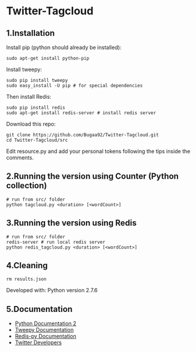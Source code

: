 # Twitter-Tagcloud

1.Installation
------------

Install pip (python should already be installed):

    sudo apt-get install python-pip

Install tweepy:
    
    sudo pip install tweepy
    sudo easy_install -U pip # for special dependencies

Then install Redis:

    sudo pip install redis
    sudo apt-get install redis-server # install redis server

Download this repo:

    git clone https://github.com/Bugaa92/Twitter-Tagcloud.git
    cd Twitter-Tagcloud/src
Edit resource.py and add your personal tokens following the tips inside the comments. 


2.Running the version using Counter (Python collection)
------------
    # run from src/ folder
    python tagcloud.py <duration> [<wordCount>]


3.Running the version using Redis
------------
    # run from src/ folder
    redis-server # run local redis server
    python redis_tagcloud.py <duration> [<wordCount>]


4.Cleaning
------------
    rm results.json

Developed with: Python version 2.7.6


5.Documentation
-------------
  - [Python Documentation 2](https://docs.python.org/2/)
  - [Tweepy Documentation](http://tweepy.readthedocs.org/en/v3.2.0/)
  - [Redis-py Documentation](https://redis-py.readthedocs.org/)
  - [Twitter Developers](http://dev.twitter.com/)
